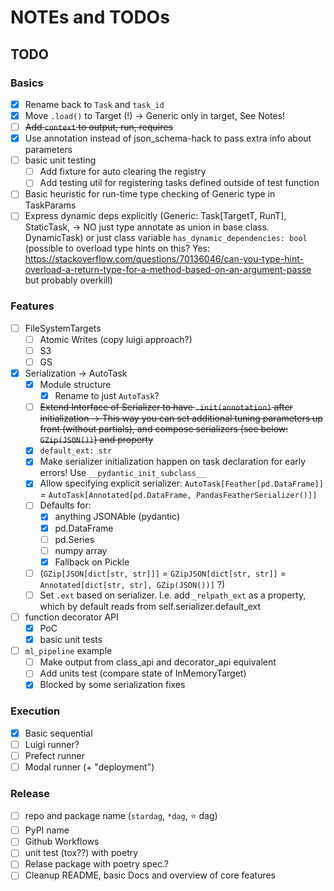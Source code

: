 # NOTEs and TODOs

## TODO

### Basics

- [x] Rename back to `Task` and `task_id`
- [x] Move `.load()` to Target (!) -> Generic only in target, See Notes!
- [ ] ~~Add `context` to output, run, requires~~
- [x] Use annotation instead of json_schema-hack to pass extra info about parameters
- [ ] basic unit testing
  - [ ] Add fixture for auto clearing the registry
  - [ ] Add testing util for registering tasks defined outside of test function
- [ ] Basic heuristic for run-time type checking of Generic type in TaskParams
- [ ] Express dynamic deps explicitly (Generic: Task[TargetT, RunT], StaticTask, -> NO just type annotate as union in base class.
      DynamicTask) or just class variable `has_dynamic_dependencies: bool` (possible to
      overload type hints on this? Yes: <https://stackoverflow.com/questions/70136046/can-you-type-hint-overload-a-return-type-for-a-method-based-on-an-argument-passe>
      but probably overkill)

### Features

- [ ] FileSystemTargets
  - [ ] Atomic Writes (copy luigi approach?)
  - [ ] S3
  - [ ] GS
- [x] Serialization -> AutoTask
  - [x] Module structure
    - [x] Rename to just `AutoTask`?
  - [ ] ~~Extend Interface of Serializer to have `.init(annotation)` after initialization -> This way you can set additional tuning parameters up front (without partials), and compose serializers (see below: `GZip(JSON())`) and property~~
  - [x] `default_ext: str`
  - [x] Make serializer initialization happen on task declaration for early errors! Use `__pydantic_init_subclass__`
  - [x] Allow specifying explicit serializer: `AutoTask[Feather[pd.DataFrame]]` = `AutoTask[Annotated[pd.DataFrame, PandasFeatherSerializer()]]`
  - [ ] Defaults for:
    - [x] anything JSONAble (pydantic)
    - [x] pd.DataFrame
    - [ ] pd.Series
    - [ ] numpy array
    - [x] Fallback on Pickle
  - [ ] (`GZip[JSON[dict[str, str]]]` = `GZipJSON[dict[str, str]]` = `Annotated[dict[str, str], GZip(JSON())]` ?)
  - [ ] Set `.ext` based on serializer. I.e. add `_relpath_ext` as a property, which by default reads from self.serializer.default_ext
- [ ] function decorator API
  - [x] PoC
  - [x] basic unit tests
- [ ] `ml_pipeline` example
  - [ ] Make output from class_api and decorator_api equivalent
  - [ ] Add units test (compare state of InMemoryTarget)
  - [x] Blocked by some serialization fixes

### Execution

- [x] Basic sequential
- [ ] Luigi runner?
- [ ] Prefect runner
- [ ] Modal runner (+ "deployment")

### Release

- [ ] repo and package name (`stardag`, `*dag`, :star: dag)
- [ ] PyPI name
- [ ] Github Workflows
- [ ] unit test (tox??) with poetry
- [ ] Relase package with poetry spec.?
- [ ] Cleanup README, basic Docs and overview of core features
